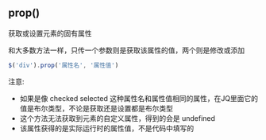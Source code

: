 ## prop()

获取或设置元素的固有属性

和大多数方法一样，只传一个参数则是获取该属性的值，两个则是修改或添加

```javascript
$('div').prop('属性名', '属性值')
```

注意:

- 如果是像 checked selected 这种属性名和属性值相同的属性，在JQ里面它的值是布尔类型，不论是获取还是设置都是布尔类型
- 这个方法无法获取到元素的自定义属性，得到的会是 undefined
- 该属性获得的是实际运行时的属性值，不是代码中填写的